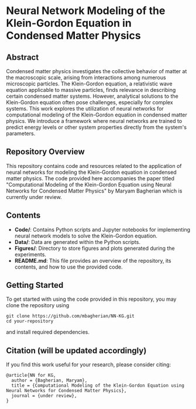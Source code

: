 

# Neural Network Modeling of the Klein-Gordon Equation in Condensed Matter Physics

## Abstract
Condensed matter physics investigates the collective behavior of matter at the macroscopic scale, arising from interactions among numerous microscopic particles. 
The Klein-Gordon equation, a relativistic wave equation applicable to massive particles, finds relevance in describing certain condensed matter systems. 
However, analytical solutions to the Klein-Gordon equation often pose challenges, especially for complex systems. This work explores the utilization of neural networks 
for computational modeling of the Klein-Gordon equation in condensed matter physics. We introduce a framework where neural networks are trained to predict energy 
levels or other system properties directly from the system's parameters.

## Repository Overview
This repository contains code and resources related to the application of neural networks for modeling the Klein-Gordon equation in condensed matter physics. 
The code provided here accompanies the paper titled "Computational Modeling of the Klein-Gordon Equation using Neural Networks for Condensed Matter Physics" by Maryam Bagherian which is 
currently under review. 

## Contents
- **Code/**: Contains Python scripts and Jupyter notebooks for implementing neural network models to solve the Klein-Gordon equation.
- **Data/**: Data are generated within the Python scripts. 
- **Figures/**: Directory to store figures and plots generated during the experiments.
- **README.md**: This file provides an overview of the repository, its contents, and how to use the provided code.

## Getting Started
To get started with using the code provided in this repository, you may clone the repository using
   ```
   git clone https://github.com/mbagherian/NN-KG.git
   cd your-repository
   ```

and install required dependencies.


## Citation (will be updated accordingly)
If you find this work useful for your research, please consider citing:
```
@article{NN for KG,
  author = {Bagherian, Maryam},
  title = {Computational Modeling of the Klein-Gordon Equation using Neural Networks for Condensed Matter Physics},
  journal = {under review},
}
```
